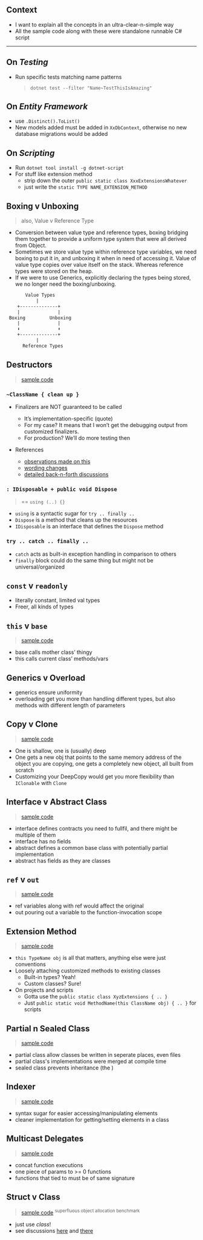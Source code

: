 
## Context

- I want to explain all the concepts in an ultra-clear-n-simple way
- All the sample code along with these were standalone runnable C# script

-----

## On *Testing*

- Run specific tests matching name patterns

  > `dotnet test --filter "Name~TestThisIsAmazing"`

## On *Entity Framework*

- use `.Distinct().ToList()`
- New models added must be added in `XxDbContext`, otherwise no new database migrations would be added

## On *Scripting*

- Run  `dotnet tool install -g dotnet-script`
- For stuff like extension method
    - strip down the outer `public static class XxxExtensionsWhatever`
    - just write the `static TYPE NAME_EXTENSION_METHOD`

## Boxing v Unboxing

> also, Value v Reference Type

- Conversion between value type and reference types, boxing bridging them together to provide a uniform type system that were all derived from Object.
- Sometimes we store value type within reference type variables, we need boxing to put it in, and unboxing it when in need of accessing it.
Value of value type copies over value itself on the stack. Whereas reference types were stored on the heap.
- If we were to use Generics, explicitly declaring the types being stored, we no longer need the boxing/unboxing.

```txt
       Value Types
           |
    +--------------+
    |              |
 Boxing         Unboxing
    |              |
    ⬇️              ⬆️
    +--------------+
           |
      Reference Types
```

## Destructors

> [sample code](https://github.com/codingEzio/codingezio.github.io/blob/master/hands-on/type-destructor.cs)

### `~ClassName { clean up }`

- Finalizers are NOT guaranteed to be called
    - It’s implementation-specific (quote)
    - For my case? It means that I won’t get the debugging output from customized finalizers.
    - For production? We’ll do more testing then

- References
    - [observations made on this](https://github.com/dotnet/csharpstandard/issues/291)
    - [wording changes](https://github.com/dotnet/csharpstandard/pull/309)
    - [detailed back-n-forth discussions](https://github.com/dotnet/docs/issues/17463)

### `: IDisposable + public void Dispose`

> == `using (..) {}`

- `using` is a syntactic sugar for `try .. finally ..`
- `Dispose` is a method that cleans up the resources
- `IDisposable` is an interface that defines the `Dispose` method

### `try .. catch .. finally ..`

- `catch` acts as built-in exception handling in comparison to others
- `finally` block could do the same thing but might not be universal/organized

## `const` v `readonly`

- literally constant, limited val types
- Freer, all kinds of types

## `this` v `base`

> [sample code](https://github.com/codingEzio/codingezio.github.io/blob/master/hands-on/comparison-base-v-this.cs)

- base calls mother class’ thingy
- this calls current class’ methods/vars

## Generics v Overload

- generics ensure uniformity
- overloading get you more than handling different types, but also methods with different length of parameters

## Copy v Clone

> [sample code](https://github.com/codingEzio/codingezio.github.io/blob/master/hands-on/comparison-copy-shallow-v-deep.cs)

- One is shallow, one is (usually) deep
- One gets a new obj that points to the same memory address of the object you are copying, one gets a completely new object, all built from scratch
- Customizing your DeepCopy would get you more flexibility than `IClonable` with `Clone`

## Interface v Abstract Class

> [sample code](https://github.com/codingEzio/codingezio.github.io/blob/master/hands-on/comparison-interface-v-abstract-class.cs)

- interface defines contracts you need to fullfil, and there might be multiple of them
- interface has no fields
- abstract defines a common base class with potentially partial implementation
- abstract has fields as they are classes

## `ref` v `out`

> [sample code](https://github.com/codingEzio/codingezio.github.io/blob/master/hands-on/comparison-ref-v-out.cs)

- ref variables along with ref would affect the original
- out pouring out a variable to the function-invocation scope

## Extension Method

> [sample code](https://github.com/codingEzio/codingezio.github.io/blob/master/hands-on/thing-extension-method.cs)

- `this TypeName obj` is all that matters, anything else were just conventions
- Loosely attaching customized methods to existing classes
    - Built-in types? Yeah!
    - Custom classes? Sure!
- On projects and scripts
    - Gotta use the `public static class XyzExtensions { .. }`
    - Just `public static void MethodName(this ClassName obj) { .. }` for scripts

## Partial n Sealed Class

> [sample code](https://github.com/codingEzio/codingezio.github.io/blob/master/hands-on/comparison-partial-n-sealed-class.cs)

- partial class allow classes be written in seperate places, even files
- partial class's implementations were merged at compile time
- sealed class prevents inheritance (the )

## Indexer

> [sample code](https://github.com/codingEzio/codingezio.github.io/blob/master/hands-on/thing-indexer.cs)

- syntax sugar for easier accessing/manipulating elements
- cleaner implementation for getting/setting elements in a class

## Multicast Delegates

> [sample code](https://github.com/codingEzio/codingezio.github.io/blob/master/hands-on/thing-multicast-delegates.cs)

- concat function executions
- one piece of params to >= 0 functions
- functions that tied to must be of same signature

## Struct v Class

> [sample code](https://github.com/codingEzio/codingezio.github.io/blob/master/hands-on/comparison-struct-v-class.cs) <sup>superfluous object allocation benchmark</sup>

- just use *class*!
- see discussions [here](https://old.reddit.com/r/csharp/comments/s9nfk8/when_to_use_structs_vs_classes/) and [there](https://old.reddit.com/r/cpp_questions/comments/gxrskj/what_is_the_difference_between_a_struct_and_a/)
